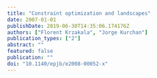 ```yaml
---
title: "Constraint optimization and landscapes"
date: 2007-01-01
publishDate: 2019-06-30T14:35:06.174176Z
authors: ["Florent Krzakala", "Jorge Kurchan"]
publication_types: ["2"]
abstract: ""
featured: false
publication: ""
doi: "10.1140/epjb/e2008-00052-x"
---
```


